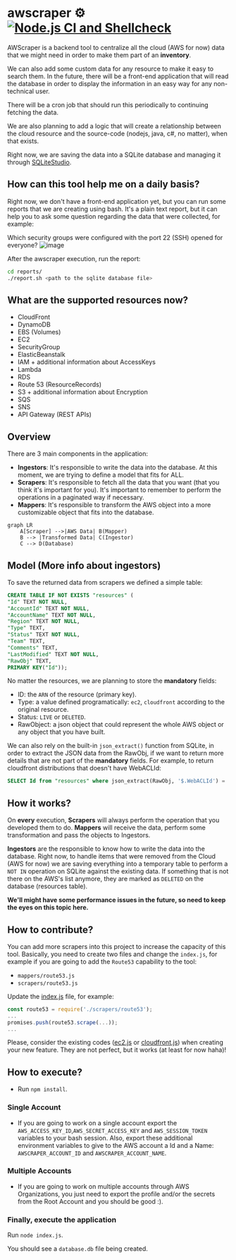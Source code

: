 # awscraper ⚙️ [![Node.js CI and Shellcheck](https://github.com/thiagosanches/awscraper/actions/workflows/check.yml/badge.svg)](https://github.com/thiagosanches/awscraper/actions/workflows/check.yml)
AWScraper is a backend tool to centralize all the cloud (AWS for now) data that we might need in order to make them part of an **inventory**. 

We can also add some custom data for any resource to make it easy to search them. In the future, there will be a front-end application that will read the database in order to display the information in an easy way for any non-technical user.

There will be a cron job that should run this periodically to continuing fetching the data.

We are also planning to add a logic that will create a relationship between the cloud resource and the source-code (nodejs, java, c#, no matter), when that exists.

Right now, we are saving the data into a SQLite database and managing it through [SQLiteStudio](https://www.sqlitestudio.pl/).

## How can this tool help me on a daily basis?
Right now, we don't have a front-end application yet, but you can run some reports that we are creating using bash. It's a plain text report, but it can help you to ask some question regarding the data that were collected, for example:

Which security groups were configured with the port 22 (SSH) opened for everyone?
![image](https://user-images.githubusercontent.com/5191469/217949519-e6b2e190-83bb-4b4d-97c5-b5c8bdfc3b1a.png)

After the awscraper execution, run the report:
```bash
cd reports/
./report.sh <path to the sqlite database file>
```
## What are the supported resources now?
- CloudFront
- DynamoDB
- EBS (Volumes)
- EC2
- SecurityGroup
- ElasticBeanstalk
- IAM + additional information about AccessKeys
- Lambda
- RDS
- Route 53 (ResourceRecords)
- S3 + additional information about Encryption
- SQS
- SNS
- API Gateway (REST APIs)

## Overview
There are 3 main components in the application:
- **Ingestors**: It's responsible to write the data into the database. At this moment, we are trying to define a model that fits for ALL.
- **Scrapers**: It's responsible to fetch all the data that you want (that you think it's important for you). It's important to remember to perform the operations in a paginated way if necessary.
- **Mappers**: It's responsible to transform the AWS object into a more customizable object that fits into the database.

```mermaid
graph LR
    A[Scraper] -->|AWS Data| B(Mapper)
    B --> |Transformed Data| C(Ingestor)
    C --> D(Database)
```

## Model (More info about ingestors)
To save the returned data from scrapers we defined a simple table:

```sql
CREATE TABLE IF NOT EXISTS "resources" (
"Id" TEXT NOT NULL,
"AccountId" TEXT NOT NULL,
"AccountName" TEXT NOT NULL,
"Region" TEXT NOT NULL,
"Type" TEXT,
"Status" TEXT NOT NULL,
"Team" TEXT,
"Comments" TEXT,
"LastModified" TEXT NOT NULL,
"RawObj" TEXT,
PRIMARY KEY("Id"));
```

No matter the resources, we are planning to store the **mandatory** fields:
- ID: the `ARN` of the resource (primary key).
- Type: a value defined programatically: `ec2`, `cloudfront` according to the original resource.
- Status: `LIVE` or `DELETED`.
- RawObject: a json object that could represent the whole AWS object or any object that you have built.

We can also rely on the built-in `json_extract()` function from SQLite, in order to extract the JSON data from the RawObj, if we want to return more details that are not part of the **mandatory** fields. For example, to return cloudfront distributions that doesn't have WebACLId:

```sql
SELECT Id from "resources" where json_extract(RawObj, '$.WebACLId') = ''
```

## How it works?
On **every** execution, **Scrapers** will always perform the operation that you developed them to do. **Mappers** will receive the data, perform some transformation and pass the objects to Ingestors.

**Ingestors** are the responsible to know how to write the data into the database. Right now, to handle items that were removed from the Cloud (AWS for now) we are saving everything into a temporary table to perform a `NOT IN` operation on SQLite against the existing data. If something that is not there on the AWS's list anymore, they are marked as `DELETED` on the database (resources table).

**We'll might have some performance issues in the future, so need to keep the eyes on this topic here.**

## How to contribute?
You can add more scrapers into this project to increase the capacity of this tool. Basically, you need to create two files and change the `index.js`, for example if you are going to add the `Route53` capability to the tool:

- `mappers/route53.js`
- `scrapers/route53.js`

Update the [index.js](./index.js) file, for example:

```javascript
const route53 = require('./scrapers/route53');
...
promises.push(route53.scrape(...));
...
```

Please, consider the existing codes ([ec2.js](./scrapers/ec2.js) or [cloudfront.js](./scrapers/cloudfront.js)) when creating your new feature. They are not perfect, but it works (at least for now haha)!

## How to execute?
- Run `npm install`.

### Single Account
- If you are going to work on a single account export the `AWS_ACCESS_KEY_ID`,`AWS_SECRET_ACCESS_KEY` and `AWS_SESSION_TOKEN` variables to your bash session. Also, export these additional environment variables to give to the AWS account a Id and a Name: `AWSCRAPER_ACCOUNT_ID` and `AWSCRAPER_ACCOUNT_NAME`.

### Multiple Accounts
- If you are going to work on multiple accounts through AWS Organizations, you just need to export the profile and/or the secrets from the Root Account and you should be good :).

### Finally, execute the application
Run `node index.js`.

You should see a `database.db` file being created.
